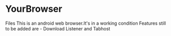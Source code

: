 # YourBrowser
Files
This is an android web browser.It's in a working condition
Features still to be added are -
Download Listener and
Tabhost
